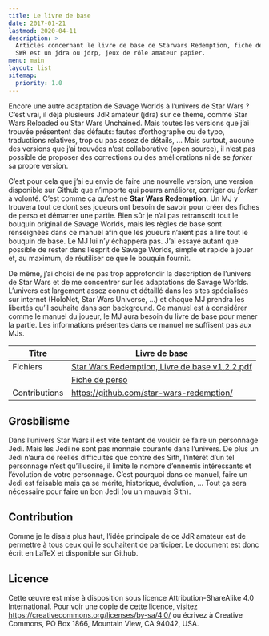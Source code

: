 ```yaml
---
title: Le livre de base
date: 2017-01-21
lastmod: 2020-04-11
description: >
  Articles concernant le livre de base de Starwars Redemption, fiche de personnage et livre du maitre du jeux. 
  SWR est un jdra ou jdrp, jeux de rôle amateur papier.
menu: main
layout: list
sitemap:
  priority: 1.0
---
```


Encore une autre adaptation de Savage Worlds à l’univers de <span>Star Wars</span> ? C’est vrai, il déjà plusieurs JdR amateur (jdra) sur ce thème, comme Star Wars Reloaded ou Star Wars Unchained. Mais toutes les versions que j’ai trouvée présentent des défauts: fautes d’orthographe ou de typo, traductions relatives, trop ou pas assez de détails, … Mais surtout, aucune des versions que j’ai trouvées n’est collaborative (open source), il n’est pas possible de proposer des corrections ou des améliorations ni de se *forker* sa propre version.

C’est pour cela que j’ai eu envie de faire une nouvelle version, une version disponible sur Github que n’importe qui pourra améliorer, corriger ou *forker* à volonté. C’est comme ça qu’est né **Star Wars Redemption**. Un MJ y trouvera tout ce dont ses joueurs ont besoin de savoir pour créer des fiches de perso et démarrer une partie. Bien sûr je n’ai pas retranscrit tout le bouquin original de Savage Worlds, mais les règles de base sont renseignées dans ce manuel afin que les joueurs n’aient pas à lire tout le bouquin de base. Le MJ lui n’y échappera pas. J’ai essayé autant que possible de rester dans l’esprit de Savage Worlds, simple et rapide à jouer et, au maximum, de réutiliser ce que le bouquin fournit.

De même, j’ai choisi de ne pas trop approfondir la description de l’univers de Star Wars et de me concentrer sur les adaptations de Savage Worlds. L’univers est largement assez connu et détaillé dans les sites spécialisés sur internet (HoloNet, Star Wars Universe, …) et chaque MJ prendra les libertés qu’il souhaite dans son background. Ce manuel est à considérer comme le manuel du joueur, le MJ aura besoin du livre de base pour mener la partie. Les informations présentes dans ce manuel ne suffisent pas aux MJs.

| Titre         | Livre de base                           | 
| ------------- | --------------------------------------- |
| Fichiers      | [Star Wars Redemption, Livre de base v1.2.2.pdf](https://github.com/star-wars-redemption/jdrp-livre-de-base/releases/download/1.2.2/Star.Wars.Redemption.Livre.de.base.v1.2.2.pdf)                 |
|               | [Fiche de perso](https://raw.githubusercontent.com/star-wars-redemption/jdrp-livre-de-base/master/img/swr-fiche-perso.pdf) |
| Contributions | https://github.com/star-wars-redemption/ |

## Grosbilisme

Dans l’univers Star Wars il est vite tentant de vouloir se faire un personnage Jedi. Mais les Jedi ne sont pas monnaie courante dans l’univers. De plus un Jedi n’aura de réelles difficultés que contre des Sith, l’intérêt d’un tel personnage n’est qu’illusoire, il limite le nombre d’ennemis intéressants et l’évolution de votre personnage. C’est pourquoi dans ce manuel, faire un Jedi est faisable mais ça se mérite, historique, évolution, … Tout ça sera nécessaire pour faire un bon Jedi (ou un mauvais Sith).

## Contribution

Comme je le disais plus haut, l’idée principale de ce JdR amateur est de permettre à tous ceux qui le souhaitent de participer. Le document est donc écrit en LaTeX et disponible sur Github.

## Licence

Cette œuvre est mise à disposition sous licence Attribution-ShareAlike 4.0 International. Pour voir une copie de cette licence, visitez <https://creativecommons.org/licenses/by-sa/4.0/> ou écrivez à Creative Commons, PO Box 1866, Mountain View, CA 94042, USA.
